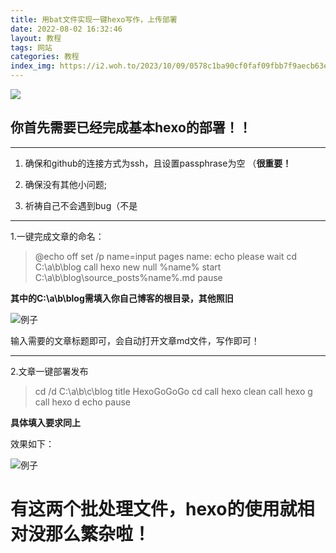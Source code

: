```yaml
---
title: 用bat文件实现一键hexo写作，上传部署
date: 2022-08-02 16:32:46
layout: 教程
tags: 网站
categories: 教程
index_img: https://i2.woh.to/2023/10/09/0578c1ba90cf0faf09fbb7f9aecb63e1aedc46616f9a0223.webp
---
```


![](https://i2.woh.to/2023/10/09/0578c1ba90cf0faf09fbb7f9aecb63e1aedc46616f9a0223.webp)

## 你首先需要已经完成基本hexo的部署！！

<!--more-->

---

1. 确保和github的连接方式为ssh，且设置passphrase为空  （**很重要！**

2. 确保没有其他小问题;

3. 祈祷自己不会遇到bug（不是

---

1.一键完成文章的命名：

> @echo off
> set /p name=input pages name:
> echo please wait
> cd C:\a\\b\blog
> call hexo new null %name%
> start C:\a\\b\blog\source\_posts\%name%.md
> pause

**其中的C:\a\b\blog需填入你自己博客的根目录，其他照旧**

![例子](https://s2.loli.net/2022/08/02/zsRQuxrcDhTiwSp.png)

输入需要的文章标题即可，会自动打开文章md文件，写作即可！

---

2.文章一键部署发布

> cd /d  C:\a\b\c\blog 
> title HexoGoGoGo
> cd 
> call hexo clean
> call hexo g
> call hexo d
> echo
> pause

**具体填入要求同上**

效果如下：

![例子](https://s2.loli.net/2022/08/02/ZIObvKweG8XyJAR.png)

# 有这两个批处理文件，hexo的使用就相对没那么繁杂啦！
